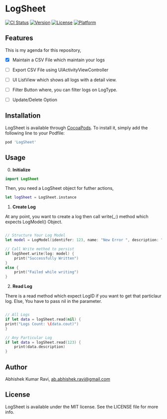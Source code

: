 # LogSheet

[![CI Status](https://img.shields.io/travis/b0ttleneck/LogSheet.svg?style=flat)](https://travis-ci.org/b0ttleneck/LogSheet)
[![Version](https://img.shields.io/cocoapods/v/LogSheet.svg?style=flat)](https://cocoapods.org/pods/LogSheet)
[![License](https://img.shields.io/cocoapods/l/LogSheet.svg?style=flat)](https://cocoapods.org/pods/LogSheet)
[![Platform](https://img.shields.io/cocoapods/p/LogSheet.svg?style=flat)](https://cocoapods.org/pods/LogSheet)

## Features

This is my agenda for this repository, 

- [x] Maintain a CSV File which maintain your logs
- [ ] Export CSV File using UIActivityViewController
- [ ] UI ListView which shows all logs with a detail view.
- [ ] Filter Button where, you can filter logs on LogType.
- [ ] Update/Delete Option 


## Installation

LogSheet is available through [CocoaPods](https://cocoapods.org). To install
it, simply add the following line to your Podfile:

```ruby
pod 'LogSheet'
```

## Usage

0. **Initialize**

```swift
import LogSheet
```

Then, you need a LogSheet object for futher actions,
```swift
let logSheet = LogSheet.instance
```

1. **Create Log**

At any point, you want to create a log then call write(_:) method which expects LogModel() Object. 

```swift

// Structure Your Log Model
let model = LogModel(identifer: 123, name: "New Error ", description: "This is my Error. I should write a detailed explanation", tags: [.buisnessError], type: .verbose, createTimestamp: Date(), updateTimestamp: Date())

// Call Write method to persist
if logSheet.write(log: model) {
    print("Successfully Written")
}
else {
    print("Failed while writing")
}

```

2. **Read Log**

There is a read method which expect LogID if you want to get that particlaur log. Else, You have to pass nil in the parameter.

```swift

// All Logs
if let data = logSheet.read(nil) {
print("Logs Count: \(data.cout)")
}

// Any Particular Log
if let data = logSheet.read(123) {
    print(data.description)
}

```

## Author

Abhishek Kumar Ravi, ab.abhishek.ravi@gmail.com

## License

LogSheet is available under the MIT license. See the LICENSE file for more info.

